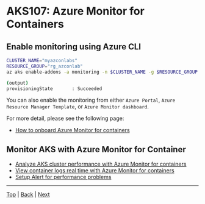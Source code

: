 # AKS107: Azure Monitor for Containers

## Enable monitoring using Azure CLI

```sh
CLUSTER_NAME="myazconlabs"
RESOURCE_GROUP="rg_azconlab"
az aks enable-addons -a monitoring -n $CLUSTER_NAME -g $RESOURCE_GROUP

(output)
provisioningState       : Succeeded
```

You can also enable the monitoring from either `Azure Portal`, `Azure Resource Manager Template`, or `Azure Monitor dashboard`.  

For more detail, please see the following page:
- [How to onboard Azure Monitor for containers](https://docs.microsoft.com/en-us/azure/monitoring/monitoring-container-insights-onboard)

## Monitor AKS with Azure Monitor for Container

- [Analyze AKS cluster performance with Azure Monitor for containers](https://docs.microsoft.com/en-us/azure/azure-monitor/insights/container-insights-analyze)
- [View container logs real time with Azure Monitor for containers](https://docs.microsoft.com/en-us/azure/azure-monitor/insights/container-insights-live-logs) 
- [Setup Alert for performance problems](https://docs.microsoft.com/en-us/azure/azure-monitor/insights/container-insights-alerts)


---
[Top](../README.md) | [Back](aks-106-statefulsets.md) | [Next](aks-108-helm.md)
